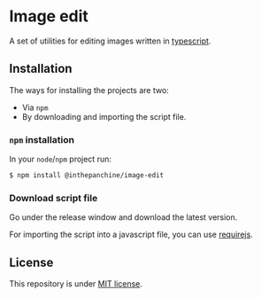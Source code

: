 # Image edit

A set of utilities for editing images written in
[typescript](https://www.typescriptlang.org/).

## Installation

The ways for installing the projects are two:

- Via `npm`
- By downloading and importing the script file.

### `npm` installation

In your `node`/`npm` project run:

```bash
$ npm install @inthepanchine/image-edit
```

### Download script file

Go under the release window and download the latest version.

For importing the script into a javascript file, you can use
[requirejs](https://requirejs.org).

## License

This repository is under [MIT license](./LICENSE).
